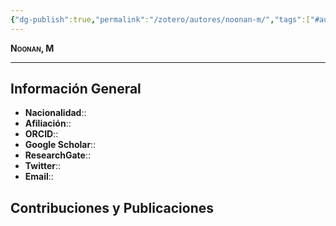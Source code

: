 ```yaml
---
{"dg-publish":true,"permalink":"/zotero/autores/noonan-m/","tags":["#autor","#researcher"]}
---
```



<span style="font-variant:small-caps; font-weight: bold;"> Noonan, M </span>

---


## Información General

- **Nacionalidad**:: 
- **Afiliación**:: 
- **ORCID**:: 
- **Google Scholar**:: 
- **ResearchGate**:: 
- **Twitter**:: 
- **Email**::
  
## Contribuciones y Publicaciones






